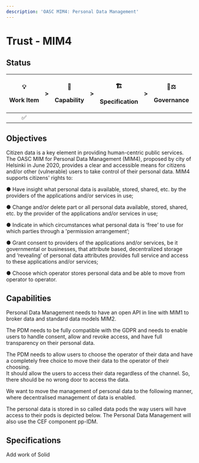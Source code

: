 ```yaml
---
description: 'OASC MIM4: Personal Data Management'
---
```


# Trust - MIM4

## Status <a id="MIM1:ContextInformationManagement-Goal"></a>

<table>
  <thead>
    <tr>
      <th style="text-align:center">
        <p>&#x1F4A1;</p>
        <p>Work Item</p>
      </th>
      <th style="text-align:center">&gt;</th>
      <th style="text-align:center">
        <p>&#x1F9E9;</p>
        <p>Capability</p>
      </th>
      <th style="text-align:center">&gt;</th>
      <th style="text-align:center">
        <p>&#x1F3D7;</p>
        <p>Specification</p>
      </th>
      <th style="text-align:center">&gt;</th>
      <th style="text-align:center">
        <p>&#x1F469;&#x2696;</p>
        <p>Governance</p>
      </th>
    </tr>
  </thead>
  <tbody>
    <tr>
      <td style="text-align:center">&#x2705;</td>
      <td style="text-align:center"></td>
      <td style="text-align:center"></td>
      <td style="text-align:center"></td>
      <td style="text-align:center"></td>
      <td style="text-align:center"></td>
      <td style="text-align:center"></td>
    </tr>
  </tbody>
</table>

## Objectives <a id="MIM1:ContextInformationManagement-Goal"></a>

Citizen data is a key element in providing human-centric public services.  The OASC MIM for Personal Data Management \(MIM4\), proposed by city of Helsinki in June 2020, provides a clear and accessible means for citizens and/or other \(vulnerable\) users to take control of their personal data. MIM4 supports citizens' rights to:

● Have insight what personal data is available, stored, shared, etc. by the providers of the applications and/or services in use;

● Change and/or delete part or all personal data available, stored, shared, etc. by the provider of the applications and/or services in use;

●  Indicate in which circumstances what personal data is ‘free’ to use for which parties through a 'permission arrangement’;

●  Grant consent to providers of the applications and/or services, be it governmental or businesses, that attribute based, decentralized storage and ‘revealing’ of personal data attributes provides full service and access to these applications and/or services;

●  Choose which operator stores personal data and be able to move from operator to operator.



## Capabilities

Personal Data Management needs to have an open API in line with MIM1 to broker data and standard data models MIM2. 

The PDM needs to be fully compatible with the GDPR and needs to enable users to handle consent, allow and revoke access, and have full transparency on their personal data.

The PDM needs to allow users to choose the operator of their data and have a completely free choice to move their data to the operator of their choosing.  
 It should allow the users to access their data regardless of the channel. So, there should be no wrong door to access the data.

We want to move the management of personal data to the following manner, where decentralised management of data is enabled.

The personal data is stored in so called data pods the way users will have access to their pods is depicted below. The Personal Data Management will also use the CEF component pp-IDM.

## Specifications <a id="MIM3:EcosystemTransactionManagement-Recommendedspecifications"></a>

Add work of Solid

